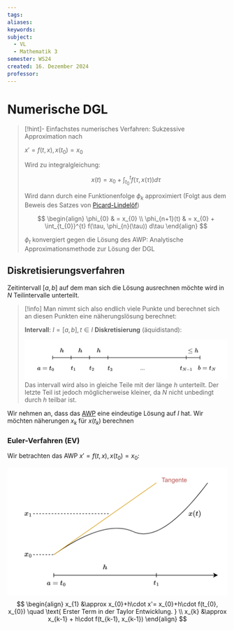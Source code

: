 ```yaml
---
tags: 
aliases: 
keywords: 
subject:
  - VL
  - Mathematik 3
semester: WS24
created: 16. Dezember 2024
professor:
---
```

 

# Numerische DGL

> [!hint]- Einfachstes numerisches Verfahren: Sukzessive Approximation nach
> 
> $x' = f(t,x), x(t_{0})=x_{0}$
> 
> Wird zu integralgleichung:
> 
> $$x(t) = x_{0} + \int_{t_{0}}^{t} f(\tau, x(\tau)) d\tau$$
> 
> Wird dann durch eine Funktionenfolge $\phi_{k}$ approximiert (Folgt aus dem Beweis des Satzes von [Picard-Lindelöf](../Picard-Lindelöf.md))
> 
> $$
> \begin{align}
> \phi_{0} & = x_{0}  \\
> \phi_{n+1}(t) & = x_{0} + \int_{t_{0}}^{t} f(\tau, \phi_{n}(\tau)) d\tau
> \end{align}
> $$
> 
> $\phi_{t}$ konvergiert gegen die Lösung des AWP: Analytische Approximationsmethode zur Lösung der DGL

## Diskretisierungsverfahren

Zeitintervall $[a, b]$ auf dem man sich die Lösung ausrechnen möchte wird in $N$ Teilintervalle unterteilt. 

> [!info] Man nimmt sich also endlich viele Punkte und berechnet sich an diesen Punkten eine näherungslösung berechnet:
> 
> **Intervall**: $I=[a,b], t \in I$
> **Diskretisierung** (äquidistand):
> 
> ![invert_dark|800](assets/Pasted%20image%2020241216194118.png)
> Das intervall wird also in gleiche Teile mit der länge $h$ unterteilt. Der letzte Teil ist jedoch möglicherweise kleiner, da $N$ nicht unbedingt durch $h$ teilbar ist.


Wir nehmen an, dass das [AWP](../{MOC}%20DGL.md) eine eindeutige Lösung auf $I$ hat. Wir möchten näherungen $x_{k}$ für $x(t_{k})$ berechnen

### Euler-Verfahren (EV)

Wir betrachten das AWP  $x' = f(t,x), x(t_{0})=x_{0}$:


![invert_dark|600](assets/DGL_NUM_EV.png)
$$
\begin{align}
x_{1} &\approx x_{0}+h\cdot x'= x_{0}+h\cdot f(t_{0}, x_{0}) \quad \text{ Erster Term in der Taylor Entwicklung. } \\
x_{k} &\approx x_{k-1} + h\cdot f(t_{k-1}, x_{k-1})
\end{align}
$$
